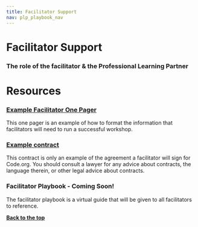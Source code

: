 ```yaml
---
title: Facilitator Support
nav: plp_playbook_nav
---
```


<a id="top"></a>

# Facilitator Support


### The role of the facilitator & the Professional Learning Partner

# Resources


### <a href="/files/ExampleFacilitatorOnePager.pdf" target=_blank>Example Facilitator One Pager</a>
This one pager is an example of how to format the information that facilitators will need to run a successful workshop. 

### [Example contract]() 
This contract is only an example of the agreement a facilitator will sign for Code.org. You should consult a lawyer for any advice about contracts, the language therein, or other legal advice about contracts.

### Facilitator Playbook - Coming Soon!
The facilitator playbook is a virtual guide that will be given to all facilitators to reference.






[**Back to the top**](#top)
